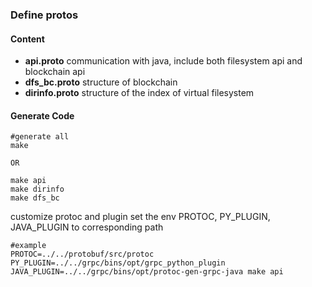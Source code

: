 ### Define protos

#### Content

- **api.proto** communication with java, include both filesystem api and blockchain api
- **dfs_bc.proto** structure of blockchain
- **dirinfo.proto** structure of the index of virtual filesystem

#### Generate Code

```
#generate all
make

OR

make api
make dirinfo
make dfs_bc

```
customize protoc and plugin
set the env PROTOC, PY_PLUGIN, JAVA_PLUGIN to corresponding path

```
#example
PROTOC=../../protobuf/src/protoc PY_PLUGIN=../../grpc/bins/opt/grpc_python_plugin  JAVA_PLUGIN=../../grpc/bins/opt/protoc-gen-grpc-java make api

```
